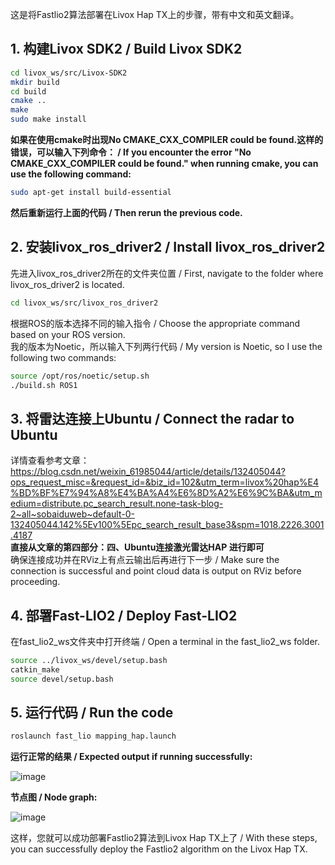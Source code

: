 这是将Fastlio2算法部署在Livox Hap TX上的步骤，带有中文和英文翻译。

## 1. 构建Livox SDK2 / Build Livox SDK2
```bash
cd livox_ws/src/Livox-SDK2 
mkdir build  
cd build  
cmake ..  
make  
sudo make install  
```
**如果在使用cmake时出现No CMAKE_CXX_COMPILER could be found.这样的错误，可以输入下列命令： / If you encounter the error "No CMAKE_CXX_COMPILER could be found." when running cmake, you can use the following command:**
```bash
sudo apt-get install build-essential
```
**然后重新运行上面的代码 / Then rerun the previous code.**

## 2. 安装livox_ros_driver2 / Install livox_ros_driver2
先进入livox_ros_driver2所在的文件夹位置 / First, navigate to the folder where livox_ros_driver2 is located.
```bash
cd livox_ws/src/livox_ros_driver2
```
根据ROS的版本选择不同的输入指令 / Choose the appropriate command based on your ROS version.  
我的版本为Noetic，所以输入下列两行代码 / My version is Noetic, so I use the following two commands:
```bash
source /opt/ros/noetic/setup.sh
./build.sh ROS1
```

## 3. 将雷达连接上Ubuntu / Connect the radar to Ubuntu

详情查看参考文章：\
https://blog.csdn.net/weixin_61985044/article/details/132405044?ops_request_misc=&request_id=&biz_id=102&utm_term=livox%20hap%E4%BD%BF%E7%94%A8%E4%BA%A4%E6%8D%A2%E6%9C%BA&utm_medium=distribute.pc_search_result.none-task-blog-2~all~sobaiduweb~default-0-132405044.142%5Ev100%5Epc_search_result_base3&spm=1018.2226.3001.4187 \
**直接从文章的第四部分：四、Ubuntu连接激光雷达HAP 进行即可**\
确保连接成功并在RViz上有点云输出后再进行下一步 / Make sure the connection is successful and point cloud data is output on RViz before proceeding.

## 4. 部署Fast-LIO2 / Deploy Fast-LIO2
在fast_lio2_ws文件夹中打开终端 / Open a terminal in the fast_lio2_ws folder.
```bash
source ../livox_ws/devel/setup.bash
catkin_make
source devel/setup.bash
```

## 5. 运行代码 / Run the code
```bash
roslaunch fast_lio mapping_hap.launch
```


**运行正常的结果 / Expected output if running successfully:**

![image](https://github.com/user-attachments/assets/d431d089-6b56-406b-b788-040ff01a1ace)

**节点图 / Node graph:**

![image](https://github.com/user-attachments/assets/332dc964-c056-4b52-8719-dc58e0a97a5d)

这样，您就可以成功部署Fastlio2算法到Livox Hap TX上了 / With these steps, you can successfully deploy the Fastlio2 algorithm on the Livox Hap TX.

